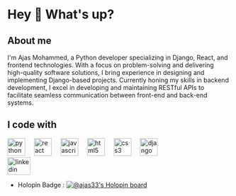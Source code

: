 <h1 align="left">Hey 👋 What's up?</h1>

<h2 align="left">About me</h2>

<p align="left">I'm Ajas Mohammed, a Python developer specializing in Django, React, and frontend technologies. With a focus on problem-solving and delivering high-quality software solutions, I bring experience in designing and implementing Django-based projects. Currently honing my skills in backend development, I excel in developing and maintaining RESTful APIs to facilitate seamless communication between front-end and back-end systems.</p>

<h2 align="left">I code with</h2>

<div align="left">
  <img src="https://cdn.jsdelivr.net/gh/devicons/devicon/icons/python/python-original.svg" height="40" alt="python logo"  />
  <img width="12" />
  <img src="https://cdn.jsdelivr.net/gh/devicons/devicon/icons/react/react-original.svg" height="40" alt="react logo"  />
  <img width="12" />
  <img src="https://cdn.jsdelivr.net/gh/devicons/devicon/icons/javascript/javascript-original.svg" height="40" alt="javascript logo"  />
  <img width="12" />
  <img src="https://cdn.jsdelivr.net/gh/devicons/devicon/icons/html5/html5-original.svg" height="40" alt="html5 logo"  />
  <img width="12" />
  <img src="https://cdn.jsdelivr.net/gh/devicons/devicon/icons/css3/css3-original.svg" height="40" alt="css3 logo"  />
  <img width="12" />
  <img src="https://cdn.jsdelivr.net/gh/devicons/devicon/icons/django/django-plain.svg" height="40" alt="django logo"  />
</div>

<div align="left">
  <a href="Your LinkedIn profile URL">
    <img src="https://raw.githubusercontent.com/maurodesouza/profile-readme-generator/master/src/assets/icons/social/linkedin/default.svg" width="52" height="40" alt="linkedin logo"  />
  </a>
</div>


- Holopin Badge : [![@ajas33's Holopin board](https://holopin.me/ajas33)](https://holopin.io/@ajas33)
